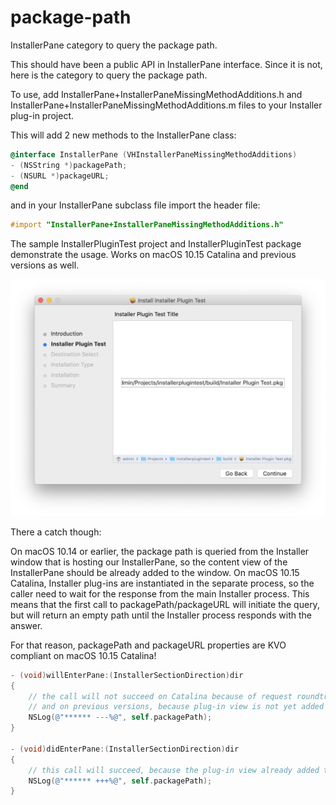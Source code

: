 # package-path
InstallerPane category to query the package path.

This should have been a public API in InstallerPane interface.
Since it is not, here is the category to query the package path.

To use, add InstallerPane+InstallerPaneMissingMethodAdditions.h and InstallerPane+InstallerPaneMissingMethodAdditions.m files to your Installer plug-in project.

This will add 2 new methods to the InstallerPane class:
 
```objective-c
@interface InstallerPane (VHInstallerPaneMissingMethodAdditions)
- (NSString *)packagePath;
- (NSURL *)packageURL;
@end
```
 
and in your InstallerPane subclass file import the header file:
 
```objective-c
#import "InstallerPane+InstallerPaneMissingMethodAdditions.h"
```
 
The sample InstallerPluginTest project and InstallerPluginTest package demonstrate the usage.
Works on macOS 10.15 Catalina and previous versions as well.

![Installer Plugin Test](InstallerPluginTest.png)

There a catch though:

On macOS 10.14 or earlier, the package path is queried from the Installer window that is hosting our InstallerPane, so the content view of the InstallerPane should be already added to the window.
On macOS 10.15 Catalina, Installer plug-ins are instantiated in the separate process, so the caller need to wait for the response from the main Installer process. 
This means that the first call to packagePath/packageURL will initiate the query, but will return an empty path until the Installer process responds with the answer.

For that reason, packagePath and packageURL properties are KVO compliant on macOS 10.15 Catalina!
 
```objective-c
- (void)willEnterPane:(InstallerSectionDirection)dir
{
	// the call will not succeed on Catalina because of request roundtrip to another process
	// and on previous versions, because plug-in view is not yet added to the Installer window
    NSLog(@"****** ---%@", self.packagePath);
}

- (void)didEnterPane:(InstallerSectionDirection)dir
{
	// this call will succeed, because the plug-in view already added to the Installer window
    NSLog(@"****** +++%@", self.packagePath);
}

```



